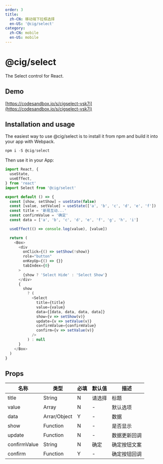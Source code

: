 ```yaml
---
order: 3
title:
  zh-CN: 移动端下拉框选择
  en-US: '@cig/select'
category:
  zh-CN: mobile
  en-US: mobile
---
```


# @cig/select
The Select control for React.

## Demo
[https://codesandbox.io/s/cigselect-vsk7i](https://codesandbox.io/s/cigselect-vsk7i)

## Installation and usage
The easiest way to use @cig/select is to install it from npm and build it into your app with Webpack.

```js
npm i -S @cig/select
```

Then use it in your App:

```js
import React, {
  useState,
  useEffect,
} from 'react'
import Select from '@cig/select'

export default () => {
  const [show, setShow] = useState(false)
  const [value, setValue] = useState(['a', 'b', 'c', 'd', 'e', 'f'])
  const title = '新易互动...'
  const confirmValue = '确定'
  const data = ['a', 'b', 'c', 'd', 'e', 'f', 'g', 'h', 'i']

  useEffect(() => console.log(value), [value])

  return (
    <Box>
      <div
        onClick={() => setShow(!show)}
        role="button"
        onKeyUp={() => {}}
        tabIndex={0}
      >
        {show ? 'Select Hide' : 'Select Show'}
      </div>
      {
        show
          ? (
            <Select
              title={title}
              value={value}
              data={[data, data, data, data]}
              show={v => setShow(v)}
              update={v => setValue(v)}
              confirmValue={confirmValue}
              confirm={v => setValue(v)}
            />
          ) : null
      }
    </Box>
  )
}
```

## Props
| 名称 | 类型 | 必填 | 默认值 | 描述 |
| --- | --- | --- | --- | --- |
| title | String | N | 请选择 | 标题 |
| value | Array | N | - | 默认选项 |
| data | Arrar/Object | Y | - | 数据 |
| show | Function | N | - | 是否显示 |
| update | Function | N | - | 数据更新回调 |
| confirmValue | String | N | 确定 | 确定按钮文案 |
| confirm | Function | Y | - | 确定按钮回调 |

